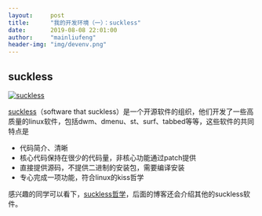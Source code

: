 ```yaml
---
layout:     post
title:      "我的开发环境（一）：suckless"
date:       2019-08-08 22:01:00
author:     "mainliufeng"
header-img: "img/devenv.png"
---
```


## suckless

<a href="#">
    <img src="{{ site.baseurl }}/img/suckless.png" alt="suckless">
</a>

[suckless](https://suckless.org/)（software that suckless）是一个开源软件的组织，他们开发了一些高质量的linux软件，包括dwm、dmenu、st、surf、tabbed等等，这些软件的共同特点是

* 代码简介、清晰
* 核心代码保持在很少的代码量，非核心功能通过patch提供
* 直接提供源码，不提供二进制的安装包，需要编译安装
* 专心完成一项功能，符合linux的kiss哲学

感兴趣的同学可以看下，[suckless哲学](https://suckless.org/philosophy/)，后面的博客还会介绍其他的suckless软件。

